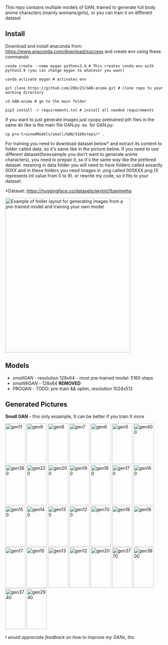 This repo contains multiple models of GAN, trained to generate full body anime characters (mainly womans/girls), or you can train it on different dataset

**Install**
-
Download and install anaconda from: https://www.anaconda.com/download/success
and create env using these commands:
```
conda create --name mygan python=3.9 # This creates conda env with python3.9 (you can change mygan to whatever you want)

conda activate mygan # activates env

git clone https://github.com/28bc23/GAN-anime.git # clone repo to your working directory

cd GAN-anime # go to the main folder

pip3 install -r requirements.txt # install all needed requirements
```

If you want to just generate images just cpopy pretrained pth files in the same dir like is the main file GAN.py.
ex. for GAN.py:
```
cp pre-trainedModels/small/GAN/5160steps/* .
```

For training you need to download dataset below* and extract its content to folder called data, so it's same like in the picture below.
If you need to use different dataset(forexsample you don't want to generate anime characters), you need to prepair it, so it's the same way like the prefered dataset.
meaning in data folder you will need to have folders called exsactly 00XX and in these folders you need images in .png called 000XXX.png (X represents int value from 0 to 9).
or rewrite my code, so it fits to your dataset.

*Dataset: https://huggingface.co/datasets/skytnt/fbanimehq

<img width="397" height="490" alt="Example of folder layout for generating images from a pre-trained model and training your own model" src="https://github.com/user-attachments/assets/06d8a40e-814f-4be7-94c5-fd32155398b8" />

**Models**
-
- *smallGAN* - resolution 128x64 - most pre-trained model: 5160 steps
- *smallWGAN* - 128x64 **REMOVED**
- *PROGAN* - TODO: pre-train && optim, resolution 1024x512



**Generated Pictures**
-

**Small GAN** - this only exsample, It can be better if you train It more

<img width="64" height="128" alt="gen11" src="https://github.com/user-attachments/assets/e739cd49-fea8-4f23-853b-e9fb7229fb6b" />
<img width="64" height="128" alt="gen9" src="https://github.com/user-attachments/assets/2e0f14ed-ed07-4fcf-9ab4-f4d4f5505108" />
<img width="64" height="128" alt="gen8" src="https://github.com/user-attachments/assets/df5e26be-347d-4bd8-841b-2dc97d1a98a1" />
<img width="64" height="128" alt="gen7" src="https://github.com/user-attachments/assets/f167ff05-c046-4e01-86ae-e0ddcf04da7f" />
<img width="64" height="128" alt="gen6" src="https://github.com/user-attachments/assets/4e4beb86-0921-40f7-b10d-c56a0ed8bb7c" />
<img width="64" height="128" alt="gen5" src="https://github.com/user-attachments/assets/18258b49-f4c0-4c4c-9fac-9e440dd8ff4b" />
<img width="64" height="128" alt="gen400" src="https://github.com/user-attachments/assets/b69e86ba-3066-45e5-97a4-8172e5e42e27" />
<img width="64" height="128" alt="gen360" src="https://github.com/user-attachments/assets/5c620e0b-3dce-40c7-a669-c9564dded36f" />
<img width="64" height="128" alt="gen220" src="https://github.com/user-attachments/assets/fea6f5b5-30e0-48ea-ba58-e0bcd83abe01" />
<img width="64" height="128" alt="gen200" src="https://github.com/user-attachments/assets/2615f2cd-10ce-4ee7-a634-b07ace2276db" />
<img width="64" height="128" alt="gen190" src="https://github.com/user-attachments/assets/5e415bac-f1fc-4e36-aced-aa2d9432828e" />
<img width="64" height="128" alt="gen180" src="https://github.com/user-attachments/assets/0433b384-a595-4b65-b2bd-dd3f456c77fe" />
<img width="64" height="128" alt="gen170" src="https://github.com/user-attachments/assets/7a32c08c-ab05-4ef4-ba78-45747ffd9962" />
<img width="64" height="128" alt="gen160" src="https://github.com/user-attachments/assets/bc542b99-6355-4e9b-ad6b-1214fb34d8a2" />
<img width="64" height="128" alt="gen150" src="https://github.com/user-attachments/assets/90ddca5c-acd9-45a8-8f45-e3e5dfe4771b" />
<img width="64" height="128" alt="gen140" src="https://github.com/user-attachments/assets/c32a18a0-c118-4033-9cfe-0d08df5bebfd" />
<img width="64" height="128" alt="gen130" src="https://github.com/user-attachments/assets/ebd4ca36-b539-4509-87ad-0aac3561c7a7" />
<img width="64" height="128" alt="gen120" src="https://github.com/user-attachments/assets/7e63fe71-eda2-4964-a566-c1c188337309" />
<img width="64" height="128" alt="gen70" src="https://github.com/user-attachments/assets/63d6a1b4-6b9e-4601-b9fa-8798c62dd310" />
<img width="64" height="128" alt="gen19" src="https://github.com/user-attachments/assets/41db57d3-7eb2-440d-a1a8-16815bc26872" />
<img width="64" height="128" alt="gen18" src="https://github.com/user-attachments/assets/aadda9fd-5242-409a-a069-a6c78b97bdef" />
<img width="64" height="128" alt="gen17" src="https://github.com/user-attachments/assets/116d2bd5-da8f-4b80-854d-e9aeeffdfdf6" />
<img width="64" height="128" alt="gen15" src="https://github.com/user-attachments/assets/4fd48cb4-5746-47fd-96e8-a5f30fd28e21" />
<img width="64" height="128" alt="gen13" src="https://github.com/user-attachments/assets/411413e7-4cab-4adb-8533-26b8e055fa6b" />
<img width="64" height="128" alt="gen12" src="https://github.com/user-attachments/assets/17a03e08-462e-46c5-b21a-a84f46cd1cd3" />
<img width="64" height="128" alt="gen20" src="https://github.com/user-attachments/assets/e07f53b4-8576-4b19-970c-3b77906afa64" />
<img width="64" height="128" alt="gen3770" src="https://github.com/user-attachments/assets/27a9d5ef-5416-4d4c-a54d-8d0561669f4f" />
<img width="64" height="128" alt="gen3800" src="https://github.com/user-attachments/assets/0c8925f0-516f-43ab-8e32-d7d131fa1b89" />
<img width="64" height="128" alt="gen3740" src="https://github.com/user-attachments/assets/6b5026a7-830e-4651-b535-eae3bacf4792" />
<img width="64" height="128" alt="gen2940" src="https://github.com/user-attachments/assets/15da5259-4f0e-4c43-b4ea-5047cb9fc108" />

*I would appreciate feedback on how to improve my GANs, thx.*
